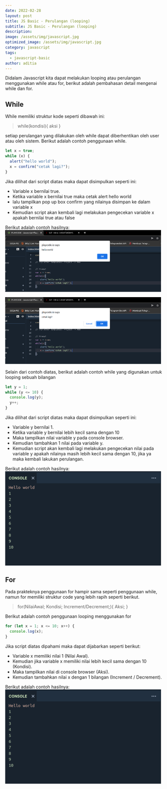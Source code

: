 ```yaml
---
date: 2022-02-28
layout: post
title: JS Basic - Perulangan (looping)
subtitle: JS Basic - Perulangan (looping)
description:
image: /assets/img/javascript.jpg
optimized_image: /assets/img/javascript.jpg
category: javascript
tags:
  - javascript-basic
author: aditia
---
```


Didalam Javascript kita dapat melakukan looping atau perulangan menggunakan while atau for, berikut adalah pembahasan detail mengenai while dan for.

## While

While memiliki struktur kode seperti dibawah ini:

> while(kondisi){
> aksi
> }

setiap perulangan yang dilakukan oleh while dapat diberhentikan oleh user atau oleh sistem. Berikut adalah contoh penggunaan while.

```javascript
let x = true;
while (x) {
  alert("hello world");
  x = confirm("cetak lagi?");
}
```

Jika dilihat dari script diatas maka dapat disimpulkan seperti ini:

- Variable x bernilai true.
- Ketika variable x bernilai true maka cetak alert hello world
- lalu tampilkan pop up box confirm yang nilainya disimpan ke dalam variable x
- Kemudian script akan kembali lagi melakukan pengecekan variable x apakah bernilai true atau false

Berikut adalah contoh hasilnya:
<img src="/assets/img/post/while.png" alt="DOM TREE" width="500">

<img src="/assets/img/post/while-2.png" alt="DOM TREE" width="500">

Selain dari contoh diatas, berikut adalah contoh while yang digunakan untuk looping sebuah bilangan

```javascript
let y = 1;
while (y <= 10) {
  console.log(y);
  y++;
}
```

Jika dilihat dari script diatas maka dapat disimpulkan seperti ini:

- Variable y bernilai 1.
- Ketika variable y bernilai lebih kecil sama dengan 10
- Maka tampilkan nilai variable y pada console browser.
- Kemudian tambahkan 1 nilai pada variable y.
- Kemudian script akan kembali lagi melakukan pengecekan nilai pada variable y apakah nilainya masih lebih kecil sama dengan 10, jika ya maka kembali lakukan perulangan.

Berikut adalah contoh hasilnya:
<img src="/assets/img/post/while-3.png" alt="DOM TREE" width="500">

## For

Pada prakteknya penggunaan for hampir sama seperti penggunaan while, namun for memiliki struktur code yang lebih rapih seperti berikut.

> for(NilaiAwal; Kondisi; Increment/Decrement;){
> Aksi;
> }

Berikut adalah contoh penggunaan looping menggunakan for

```javascript
for (let x = 1; x <= 10; x++) {
  console.log(x);
}
```

Jika script diatas dipahami maka dapat dijabarkan seperti berikut:

- Variable x memiliki nilai 1 (Nilai Awal).
- Kemudian jika variable x memiliki nilai lebih kecil sama dengan 10 (Kondisi).
- Maka tampilkan nilai di console browser (Aksi).
- Kemudian tambahkan nilai x dengan 1 bilangan (Increment / Decrement).

Berikut adalah contoh hasilnya:
<img src="/assets/img/post/while-3.png" alt="DOM TREE" width="500">
